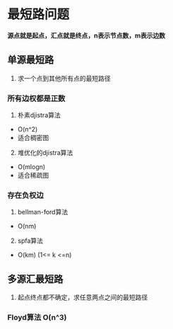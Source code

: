 # 最短路问题

**源点就是起点，汇点就是终点，n表示节点数，m表示边数**

## 单源最短路

1. 求一个点到其他所有点的最短路径

### 所有边权都是正数

1. 朴素djistra算法

- O(n^2)
- 适合稠密图


2. 堆优化的djistra算法

- O(mlogn)
- 适合稀疏图

### 存在负权边

1. bellman-ford算法

- O(nm)

2. spfa算法

- O(km) (1<= k <=n)


## 多源汇最短路

1. 起点终点都不确定，求任意两点之间的最短路径

### Floyd算法 O(n^3)